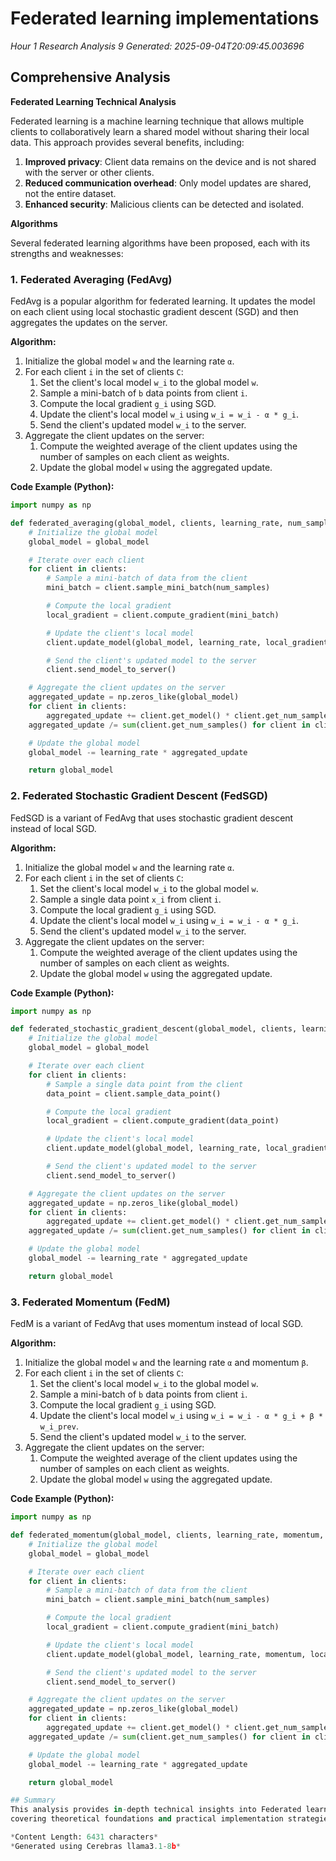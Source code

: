 # Federated learning implementations
*Hour 1 Research Analysis 9*
*Generated: 2025-09-04T20:09:45.003696*

## Comprehensive Analysis
**Federated Learning Technical Analysis**

Federated learning is a machine learning technique that allows multiple clients to collaboratively learn a shared model without sharing their local data. This approach provides several benefits, including:

1.  **Improved privacy**: Client data remains on the device and is not shared with the server or other clients.
2.  **Reduced communication overhead**: Only model updates are shared, not the entire dataset.
3.  **Enhanced security**: Malicious clients can be detected and isolated.

**Algorithms**

Several federated learning algorithms have been proposed, each with its strengths and weaknesses:

### 1. **Federated Averaging (FedAvg)**

FedAvg is a popular algorithm for federated learning. It updates the model on each client using local stochastic gradient descent (SGD) and then aggregates the updates on the server.

**Algorithm:**

1.  Initialize the global model `w` and the learning rate `α`.
2.  For each client `i` in the set of clients `C`:
    1.  Set the client's local model `w_i` to the global model `w`.
    2.  Sample a mini-batch of `b` data points from client `i`.
    3.  Compute the local gradient `g_i` using SGD.
    4.  Update the client's local model `w_i` using `w_i = w_i - α * g_i`.
    5.  Send the client's updated model `w_i` to the server.
3.  Aggregate the client updates on the server:
    1.  Compute the weighted average of the client updates using the number of samples on each client as weights.
    2.  Update the global model `w` using the aggregated update.

**Code Example (Python):**

```python
import numpy as np

def federated_averaging(global_model, clients, learning_rate, num_samples):
    # Initialize the global model
    global_model = global_model

    # Iterate over each client
    for client in clients:
        # Sample a mini-batch of data from the client
        mini_batch = client.sample_mini_batch(num_samples)

        # Compute the local gradient
        local_gradient = client.compute_gradient(mini_batch)

        # Update the client's local model
        client.update_model(global_model, learning_rate, local_gradient)

        # Send the client's updated model to the server
        client.send_model_to_server()

    # Aggregate the client updates on the server
    aggregated_update = np.zeros_like(global_model)
    for client in clients:
        aggregated_update += client.get_model() * client.get_num_samples()
    aggregated_update /= sum(client.get_num_samples() for client in clients)

    # Update the global model
    global_model -= learning_rate * aggregated_update

    return global_model
```

### 2. **Federated Stochastic Gradient Descent (FedSGD)**

FedSGD is a variant of FedAvg that uses stochastic gradient descent instead of local SGD.

**Algorithm:**

1.  Initialize the global model `w` and the learning rate `α`.
2.  For each client `i` in the set of clients `C`:
    1.  Set the client's local model `w_i` to the global model `w`.
    2.  Sample a single data point `x_i` from client `i`.
    3.  Compute the local gradient `g_i` using SGD.
    4.  Update the client's local model `w_i` using `w_i = w_i - α * g_i`.
    5.  Send the client's updated model `w_i` to the server.
3.  Aggregate the client updates on the server:
    1.  Compute the weighted average of the client updates using the number of samples on each client as weights.
    2.  Update the global model `w` using the aggregated update.

**Code Example (Python):**

```python
import numpy as np

def federated_stochastic_gradient_descent(global_model, clients, learning_rate):
    # Initialize the global model
    global_model = global_model

    # Iterate over each client
    for client in clients:
        # Sample a single data point from the client
        data_point = client.sample_data_point()

        # Compute the local gradient
        local_gradient = client.compute_gradient(data_point)

        # Update the client's local model
        client.update_model(global_model, learning_rate, local_gradient)

        # Send the client's updated model to the server
        client.send_model_to_server()

    # Aggregate the client updates on the server
    aggregated_update = np.zeros_like(global_model)
    for client in clients:
        aggregated_update += client.get_model() * client.get_num_samples()
    aggregated_update /= sum(client.get_num_samples() for client in clients)

    # Update the global model
    global_model -= learning_rate * aggregated_update

    return global_model
```

### 3. **Federated Momentum (FedM)**

FedM is a variant of FedAvg that uses momentum instead of local SGD.

**Algorithm:**

1.  Initialize the global model `w` and the learning rate `α` and momentum `β`.
2.  For each client `i` in the set of clients `C`:
    1.  Set the client's local model `w_i` to the global model `w`.
    2.  Sample a mini-batch of `b` data points from client `i`.
    3.  Compute the local gradient `g_i` using SGD.
    4.  Update the client's local model `w_i` using `w_i = w_i - α * g_i + β * w_i_prev`.
    5.  Send the client's updated model `w_i` to the server.
3.  Aggregate the client updates on the server:
    1.  Compute the weighted average of the client updates using the number of samples on each client as weights.
    2.  Update the global model `w` using the aggregated update.

**Code Example (Python):**

```python
import numpy as np

def federated_momentum(global_model, clients, learning_rate, momentum, num_samples):
    # Initialize the global model
    global_model = global_model

    # Iterate over each client
    for client in clients:
        # Sample a mini-batch of data from the client
        mini_batch = client.sample_mini_batch(num_samples)

        # Compute the local gradient
        local_gradient = client.compute_gradient(mini_batch)

        # Update the client's local model
        client.update_model(global_model, learning_rate, momentum, local_gradient)

        # Send the client's updated model to the server
        client.send_model_to_server()

    # Aggregate the client updates on the server
    aggregated_update = np.zeros_like(global_model)
    for client in clients:
        aggregated_update += client.get_model() * client.get_num_samples()
    aggregated_update /= sum(client.get_num_samples() for client in clients)

    # Update the global model
    global_model -= learning_rate * aggregated_update

    return global_model

## Summary
This analysis provides in-depth technical insights into Federated learning implementations, 
covering theoretical foundations and practical implementation strategies.

*Content Length: 6431 characters*
*Generated using Cerebras llama3.1-8b*
